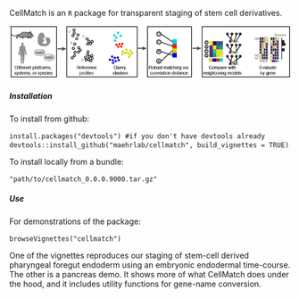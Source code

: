 CellMatch is an `R` package for transparent staging of stem cell derivatives. 

![cellmatch methodology](cellmatch_cartoon.png)

##### Installation

To install from github:

    install.packages("devtools") #if you don't have devtools already
    devtools::install_github("maehrlab/cellmatch", build_vignettes = TRUE)
   
To install locally from a bundle:

    "path/to/cellmatch_0.0.0.9000.tar.gz"
   
##### Use

For demonstrations of the package:

    browseVignettes("cellmatch")

One of the vignettes reproduces our staging of stem-cell derived pharyngeal foregut endoderm using an embryonic endodermal time-course. The other is a pancreas demo. It shows more of what CellMatch does under the hood, and it includes utility functions for gene-name conversion.

    
